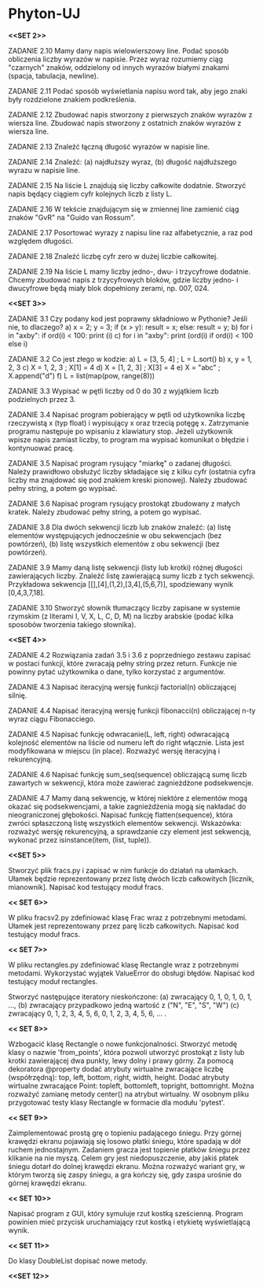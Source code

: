 # Phyton-UJ

**<<SET 2>>**

ZADANIE 2.10
Mamy dany napis wielowierszowy line. Podać sposób obliczenia liczby wyrazów w napisie. Przez wyraz rozumiemy ciąg "czarnych" znaków, oddzielony od innych wyrazów białymi znakami (spacja, tabulacja, newline).

ZADANIE 2.11
Podać sposób wyświetlania napisu word tak, aby jego znaki były rozdzielone znakiem podkreślenia.

ZADANIE 2.12
Zbudować napis stworzony z pierwszych znaków wyrazów z wiersza line. Zbudować napis stworzony z ostatnich znaków wyrazów z wiersza line.

ZADANIE 2.13
Znaleźć łączną długość wyrazów w napisie line.

ZADANIE 2.14
Znaleźć: (a) najdłuższy wyraz, (b) długość najdłuższego wyrazu w napisie line.

ZADANIE 2.15
Na liście L znajdują się liczby całkowite dodatnie. Stworzyć napis będący ciągiem cyfr kolejnych liczb z listy L.

ZADANIE 2.16
W tekście znajdującym się w zmiennej line zamienić ciąg znaków "GvR" na "Guido van Rossum".

ZADANIE 2.17
Posortować wyrazy z napisu line raz alfabetycznie, a raz pod względem długości.

ZADANIE 2.18
Znaleźć liczbę cyfr zero w dużej liczbie całkowitej.

ZADANIE 2.19
Na liście L mamy liczby jedno-, dwu- i trzycyfrowe dodatnie. Chcemy zbudować napis z trzycyfrowych bloków, gdzie liczby jedno- i dwucyfrowe będą miały blok dopełniony zerami, np. 007, 024.

**<<SET 3>>**

ZADANIE 3.1
Czy podany kod jest poprawny składniowo w Pythonie? Jeśli nie, to dlaczego?
a) x = 2; y = 3;
if (x > y):
    result = x;
else:
    result = y;
b) for i in "axby": if ord(i) < 100: print (i)
c) for i in "axby": print (ord(i) if ord(i) < 100 else i)

ZADANIE 3.2
Co jest złego w kodzie:
a) L = [3, 5, 4] ; L = L.sort()
b) x, y = 1, 2, 3
c) X = 1, 2, 3 ; X[1] = 4
d) X = [1, 2, 3] ; X[3] = 4
e) X = "abc" ; X.append("d")
f) L = list(map(pow, range(8)))

ZADANIE 3.3
Wypisać w pętli liczby od 0 do 30 z wyjątkiem liczb podzielnych przez 3.

ZADANIE 3.4
Napisać program pobierający w pętli od użytkownika liczbę rzeczywistą x (typ float) i wypisujący x oraz trzecią potęgę x. Zatrzymanie programu następuje po wpisaniu z klawiatury stop. Jeżeli użytkownik wpisze napis zamiast liczby, to program ma wypisać komunikat o błędzie i kontynuować pracę.

ZADANIE 3.5
Napisać program rysujący "miarkę" o zadanej długości. Należy prawidłowo obsłużyć liczby składające się z kilku cyfr (ostatnia cyfra liczby ma znajdować się pod znakiem kreski pionowej). Należy zbudować pełny string, a potem go wypisać.

ZADANIE 3.6
Napisać program rysujący prostokąt zbudowany z małych kratek. Należy zbudować pełny string, a potem go wypisać.

ZADANIE 3.8
Dla dwóch sekwencji liczb lub znaków znaleźć: (a) listę elementów występujących jednocześnie w obu sekwencjach (bez powtórzeń), (b) listę wszystkich elementów z obu sekwencji (bez powtórzeń).

ZADANIE 3.9
Mamy daną listę sekwencji (listy lub krotki) różnej długości zawierających liczby. Znaleźć listę zawierającą sumy liczb z tych sekwencji. Przykładowa sekwencja [[],[4],(1,2),[3,4],(5,6,7)], spodziewany wynik [0,4,3,7,18].

ZADANIE 3.10
Stworzyć słownik tłumaczący liczby zapisane w systemie rzymskim (z literami I, V, X, L, C, D, M) na liczby arabskie (podać kilka sposobów tworzenia takiego słownika).

**<<SET 4>>**

ZADANIE 4.2
Rozwiązania zadań 3.5 i 3.6 z poprzedniego zestawu zapisać w postaci funkcji, które zwracają pełny string przez return. Funkcje nie powinny pytać użytkownika o dane, tylko korzystać z argumentów.

ZADANIE 4.3
Napisać iteracyjną wersję funkcji factorial(n) obliczającej silnię.

ZADANIE 4.4
Napisać iteracyjną wersję funkcji fibonacci(n) obliczającej n-ty wyraz ciągu Fibonacciego.

ZADANIE 4.5
Napisać funkcję odwracanie(L, left, right) odwracającą kolejność elementów na liście od numeru left do right włącznie. Lista jest modyfikowana w miejscu (in place). Rozważyć wersję iteracyjną i rekurencyjną.

ZADANIE 4.6
Napisać funkcję sum_seq(sequence) obliczającą sumę liczb zawartych w sekwencji, która może zawierać zagnieżdżone podsekwencje.

ZADANIE 4.7
Mamy daną sekwencję, w której niektóre z elementów mogą okazać się podsekwencjami, a takie zagnieżdżenia mogą się nakładać do nieograniczonej głębokości. Napisać funkcję flatten(sequence), która zwróci spłaszczoną listę wszystkich elementów sekwencji. Wskazówka: rozważyć wersję rekurencyjną, a sprawdzanie czy element jest sekwencją, wykonać przez isinstance(item, (list, tuple)).

**<<SET 5>>**

Stworzyć plik fracs.py i zapisać w nim funkcje do działań na ułamkach. Ułamek będzie reprezentowany przez listę dwóch liczb całkowitych [licznik, mianownik]. Napisać kod testujący moduł fracs.

**<< SET 6>>**

W pliku fracsv2.py zdefiniować klasę Frac wraz z potrzebnymi metodami. Ułamek jest reprezentowany przez parę liczb całkowitych. Napisać kod testujący moduł fracs.

**<< SET 7>>**

W pliku rectangles.py zdefiniować klasę Rectangle wraz z potrzebnymi metodami. Wykorzystać wyjątek ValueError do obsługi błędów. Napisać kod testujący moduł rectangles.

Stworzyć następujące iteratory nieskończone:
(a) zwracający 0, 1, 0, 1, 0, 1, ...,
(b) zwracający przypadkowo jedną wartość z ("N", "E", "S", "W")
(c) zwracający 0, 1, 2, 3, 4, 5, 6, 0, 1, 2, 3, 4, 5, 6, ... .

**<< SET 8>>**

Wzbogacić klasę Rectangle o nowe funkcjonalności.
Stworzyć metodę klasy o nazwie 'from_points', która pozwoli utworzyć prostokąt z listy lub krotki zawierającej dwa punkty, lewy dolny i prawy górny.
Za pomocą dekoratora @property dodać atrybuty wirtualne zwracające liczbę (współrzędną): top, left, bottom, right, width, height. Dodać atrybuty wirtualne zwracające Point: topleft, bottomleft, topright, bottomright. Można rozważyć zamianę metody center() na atrybut wirtualny.
W osobnym pliku przygotować testy klasy Rectangle w formacie dla modułu 'pytest'.

**<< SET 9>>**

Zaimplementować prostą grę o topieniu padającego śniegu. Przy górnej krawędzi ekranu pojawiają się losowo płatki śniegu, które spadają w dół ruchem jednostajnym. Zadaniem gracza jest topienie płatków śniegu przez klikanie na nie myszą. Celem gry jest niedopuszczenie, aby jakiś płatek śniegu dotarł do dolnej krawędzi ekranu.
Można rozważyć wariant gry, w którym tworzą się zaspy śniegu, a gra kończy się, gdy zaspa urośnie do górnej krawędzi ekranu.

**<< SET 10>>**

Napisać program z GUI, który symuluje rzut kostką sześcienną. Program powinien mieć przycisk uruchamiający rzut kostką i etykietę wyświetlającą wynik.

**<< SET 11>>**

Do klasy DoubleList dopisać nowe metody.

**<<SET 12>>**